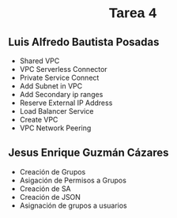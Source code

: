 <font face="Arial">
  <h1 align="center"><b>Tarea 4</b></h1>
</font>

## Luis Alfredo Bautista Posadas

- Shared VPC
- VPC Serverless Connector
- Private Service Connect
- Add Subnet in VPC
- Add Secondary ip ranges
- Reserve External IP Address
- Load Balancer Service
- Create VPC
- VPC Network Peering

## Jesus Enrique Guzmán Cázares
- Creación de Grupos
- Asigación de Permisos a Grupos
- Creación de SA
- Creación de JSON
- Asignación de grupos a usuarios
